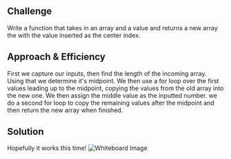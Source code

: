 ## Challenge
Write a function that takes in an array and a value and returns a new array the with the value inserted as the center index.

## Approach & Efficiency
First we capture our inputs, then find the length of the incoming array. Using that we determine it's midpoint. We then use a for loop over the first values leading up to the midpoint, copying the values from the old array into the new one. We then assign the middle value as the inputted number. we do a second for loop to copy the remaining values after the midpoint and then return the new array when finished.

## Solution
Hopefully it works this time!
![Whiteboard Image](./../assets/insertShiftArray.png)
